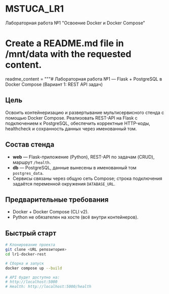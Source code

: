 # MSTUCA_LR1
Лабораторная работа №1 "Освоение Docker и Docker Compose"
# Create a README.md file in /mnt/data with the requested content.
readme_content = """# Лабораторная работа №1 — Flask + PostgreSQL в Docker Compose (Вариант 1: REST API задач)

## Цель
Освоить контейнеризацию и развертывание мультисервисного стенда с помощью Docker Compose. Реализовать REST-API на Flask с подключением к PostgreSQL, обеспечить корректные HTTP-коды, healthcheck и сохранность данных через именованный том.

## Состав стенда
- **web** — Flask-приложение (Python), REST-API по задачам (CRUD), маршрут `/health`.
- **db** — PostgreSQL, данные вынесены в именованный том `postgres_data`.
- Сервисы связаны через общую сеть Compose; строка подключения задаётся переменной окружения `DATABASE_URL`.

## Предварительные требования
- Docker + Docker Compose (CLI v2).
- Python не обязателен на хосте (всё внутри контейнеров).

## Быстрый старт
```bash
# Клонирование проекта
git clone <URL репозитория>
cd lr1-docker-rest

# Сборка и запуск
docker compose up --build

# API будет доступно на:
# http://localhost:5000
# Health: http://localhost:5000/health
